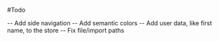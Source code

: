 #Todo

-- Add side navigation
-- Add semantic colors
-- Add user data, like first name, to the store
-- Fix file/import paths